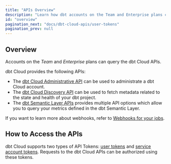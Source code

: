 ```yaml
---
title: "APIs Overview"
description: "Learn how dbt accounts on the Team and Enterprise plans can query the dbt Cloud APIs."
id: "overview"
pagination_next: "docs/dbt-cloud-apis/user-tokens"
pagination_prev: null
---
```


## Overview

Accounts on the _Team_ and _Enterprise_ plans can query the dbt Cloud APIs.

dbt Cloud provides the following APIs:

- The [dbt Cloud Administrative API](/docs/dbt-cloud-apis/admin-cloud-api) can be used to administrate a dbt Cloud account.
- The [dbt Cloud Discovery API](/docs/dbt-cloud-apis/discovery-api) can be used to fetch metadata related to the state and health of your dbt project.
- The [dbt Semantic Layer APIs](/docs/dbt-cloud-apis/sl-api-overview) provides multiple API options which allow you to query your metrics defined in the dbt Semantic Layer.

If you want to learn more about webhooks, refer to [Webhooks for your jobs](/docs/deploy/webhooks).

## How to Access the APIs

dbt Cloud supports two types of API Tokens: [user tokens](/docs/dbt-cloud-apis/user-tokens) and [service account tokens](/docs/dbt-cloud-apis/service-tokens). Requests to the dbt Cloud APIs can be authorized using these tokens.
